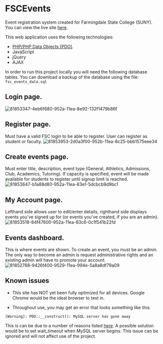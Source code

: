 # FSCEvents
Event registration system created for Farmingdale State College (SUNY).
You can view the live site [here](http://fscevents.com/).

This web application uses the following technologies:
- [PHP/PHP Data Objects (PDO)](https://www.php.net/manual/en/book.pdo.php).
- JavaScript
- jQuery
- AJAX

In order to run this project locally you will need the following database tables. You can download a backup of the database 
using the file: ```fsc_events_data.sql```

## Login page.
![81853347-4eb6f680-952a-11ea-8e92-132f1479b86f](https://user-images.githubusercontent.com/50625576/89063907-fc21f500-d336-11ea-99f2-f71c7b8ccdd3.png)

## Register page. 
Must have a valid FSC login to be able to register. User can register as student or faculty. 
![81853953-2d0a3f00-952b-11ea-8c25-bbb1575eee34](https://user-images.githubusercontent.com/50625576/89063714-b1a07880-d336-11ea-9e65-f8a5089b081e.png)

## Create events page. 
Must enter title, description, event type (General, Athletics, Admissions, Club, Academics, Tutoring).
If capacity is specified, event will be made available for students to register until signup limit is reached.
![81853647-b1a88d80-952a-11ea-83e1-5dcbcb9d9bc1](https://user-images.githubusercontent.com/50625576/89063846-e7ddf800-d336-11ea-8929-3f0deab183c3.png)

## My Account page. 
Lefthand side allows user to edit/enter details, righthand side displays events you've signed up for (or events you've created, if you are an admin).
![81853518-84f47600-952a-11ea-83c6-0c1f541b22fd](https://user-images.githubusercontent.com/50625576/89063871-f0cec980-d336-11ea-91a5-8b50c309ccb4.png)

## Events dashboard. 
This is where events are shown. To create an event, you must be an admin. The only way to become an admin is request administrative rights and an existing admin will have to promote your account.
![81852788-9426f400-9529-11ea-994e-5a8a8df79a09](https://user-images.githubusercontent.com/50625576/89063941-0d6b0180-d337-11ea-8aa6-5250808c851b.png)

## Known issues

- This site has NOT yet been fully optimized for all devices. Google Chrome would be the ideal browser to test in. 

- Throughout use, you may get an error that looks something like this:

``` [Warning]: PDO::__construct(): MySQL server has gone away ```

This is can be due to a number of reasons listed [here](https://dev.mysql.com/doc/refman/8.0/en/gone-away.html).
A possible solution would be to set wait_timeout when MySQL server begins. 
This issue can be ignored and will not affect use of the project.
